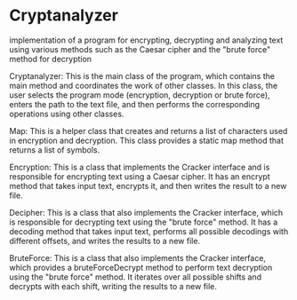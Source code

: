 # Cryptanalyzer
implementation of a program for encrypting, decrypting and analyzing text using various methods such as the Caesar cipher and the "brute force" method for decryption

Cryptanalyzer: This is the main class of the program, which contains the main method and coordinates the work of other classes. In this class, the user selects the program mode (encryption, decryption or brute force), enters the path to the text file, and then performs the corresponding operations using other classes.

Map: This is a helper class that creates and returns a list of characters used in encryption and decryption. This class provides a static map method that returns a list of symbols.

Encryption: This is a class that implements the Cracker interface and is responsible for encrypting text using a Caesar cipher. It has an encrypt method that takes input text, encrypts it, and then writes the result to a new file.

Decipher: This is a class that also implements the Cracker interface, which is responsible for decrypting text using the "brute force" method. It has a decoding method that takes input text, performs all possible decodings with different offsets, and writes the results to a new file.

BruteForce: This is a class that also implements the Cracker interface, which provides a bruteForceDecrypt method to perform text decryption using the "brute force" method. It iterates over all possible shifts and decrypts with each shift, writing the results to a new file.
